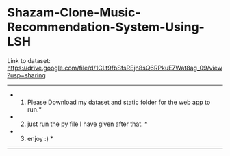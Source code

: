 # Shazam-Clone-Music-Recommendation-System-Using-LSH
Link to dataset: https://drive.google.com/file/d/1CLt9fbSfsREjn8sQ6RPkuE7Wat8ag_09/view?usp=sharing
______________________________________________________________________________________________________
* 1. Please Download my dataset and static folder for the web app to run.*
* 2. just run the py file I have given after that.                                                   *
* 3. enjoy :)                                                                                        *
______________________________________________________________________________________________________
